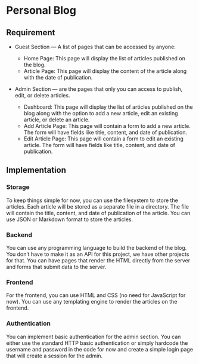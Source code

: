 # Personal Blog

## Requirement

- Guest Section — A list of pages that can be accessed by anyone:

  - Home Page: This page will display the list of articles published on the blog.
  - Article Page: This page will display the content of the article along with the date of publication.

- Admin Section — are the pages that only you can access to publish, edit, or delete articles.

  - Dashboard: This page will display the list of articles published on the blog along with the option to add a new article, edit an existing article, or delete an article.
  - Add Article Page: This page will contain a form to add a new article. The form will have fields like title, content, and date of publication.
  - Edit Article Page: This page will contain a form to edit an existing article. The form will have fields like title, content, and date of publication.

## Implementation

### Storage

To keep things simple for now, you can use the filesystem to store the articles. Each article will be stored as a separate file in a directory. The file will contain the title, content, and date of publication of the article. You can use JSON or Markdown format to store the articles.

### Backend

You can use any programming language to build the backend of the blog. You don’t have to make it as an API for this project, we have other projects for that. You can have pages that render the HTML directly from the server and forms that submit data to the server.

### Frontend

For the frontend, you can use HTML and CSS (no need for JavaScript for now). You can use any templating engine to render the articles on the frontend.

### Authentication

You can implement basic authentication for the admin section. You can either use the standard HTTP basic authentication or simply hardcode the username and password in the code for now and create a simple login page that will create a session for the admin.
